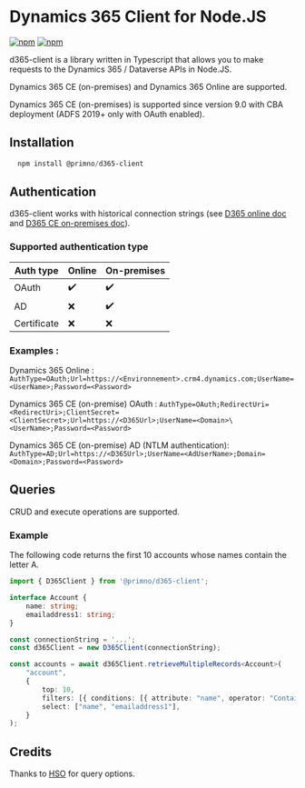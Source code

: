 # Dynamics 365 Client for Node.JS

[![npm](https://img.shields.io/npm/v/@primno/d365-client.svg)](https://www.npmjs.com/package/@primno/d365-client)
[![npm](https://img.shields.io/npm/l/@primno/d365-client.svg)](https://github.com/primno/d365-client/blob/main/LICENSE)

d365-client is a library written in Typescript that allows you to make requests to the Dynamics 365 / Dataverse APIs in Node.JS.

Dynamics 365 CE (on-premises) and Dynamics 365 Online are supported.

Dynamics 365 CE (on-premises) is supported since version 9.0 with CBA deployment (ADFS 2019+ only with OAuth enabled).

## Installation
```powershell
  npm install @primno/d365-client
```

## Authentication

d365-client works with historical connection strings (see [D365 online doc](https://learn.microsoft.com/en-us/power-apps/developer/data-platform/xrm-tooling/use-connection-strings-xrm-tooling-connect) and [D365 CE on-premises doc](https://learn.microsoft.com/en-us/dynamics365/customerengagement/on-premises/developer/xrm-tooling/use-connection-strings-xrm-tooling-connect?view=op-9-1)).

### Supported authentication type

| Auth type                          | Online             | On-premises        |
|------------------------------------|--------------------|--------------------|
| OAuth                              | :heavy_check_mark: | :heavy_check_mark: |
| AD                                 | :x:                | :heavy_check_mark: |
| Certificate                        | :x:                | :x:                |

### Examples :

Dynamics 365 Online : `AuthType=OAuth;Url=https://<Environnement>.crm4.dynamics.com;UserName=<UserName>;Password=<Password>`

Dynamics 365 CE (on-premise) OAuth : `AuthType=OAuth;RedirectUri=<RedirectUri>;ClientSecret=<ClientSecret>;Url=https://<D365Url>;UserName=<Domain>\<UserName>;Password=<Password>`

Dynamics 365 CE (on-premise) AD (NTLM authentication): `AuthType=AD;Url=https://<D365Url>;UserName=<AdUserName>;Domain=<Domain>;Password=<Password>`

## Queries

CRUD and execute operations are supported.

### Example

The following code returns the first 10 accounts whose names contain the letter A.

```ts
import { D365Client } from '@primno/d365-client';

interface Account {
    name: string;
    emailaddress1: string;
}

const connectionString = '...';
const d365Client = new D365Client(connectionString);

const accounts = await d365Client.retrieveMultipleRecords<Account>(
    "account",
    {
        top: 10,
        filters: [{ conditions: [{ attribute: "name", operator: "Contains", value: "A" }] }],
        select: ["name", "emailaddress1"],
    }
);
```

## Credits

Thanks to [HSO](https://github.com/hso-nn/d365-cli) for query options.
